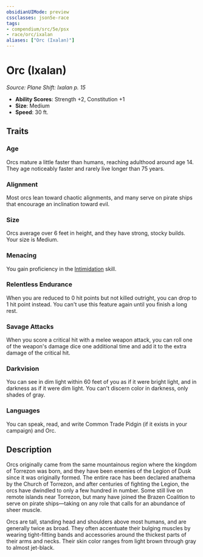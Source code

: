 ```yaml
---
obsidianUIMode: preview
cssclasses: json5e-race
tags:
- compendium/src/5e/psx
- race/orc/ixalan
aliases: ["Orc (Ixalan)"]
---
```

# Orc (Ixalan)
*Source: Plane Shift: Ixalan p. 15*  

- **Ability Scores**: Strength +2, Constitution +1
- **Size**: Medium
- **Speed**: 30 ft.

## Traits

### Age

Orcs mature a little faster than humans, reaching adulthood around age 14. They age noticeably faster and rarely live longer than 75 years.

### Alignment

Most orcs lean toward chaotic alignments, and many serve on pirate ships that encourage an inclination toward evil.

### Size

Orcs average over 6 feet in height, and they have strong, stocky builds. Your size is Medium.

### Menacing

You gain proficiency in the [Intimidation](Mechanics/Rules/skills.md#Intimidation) skill.

### Relentless Endurance

When you are reduced to 0 hit points but not killed outright, you can drop to 1 hit point instead. You can't use this feature again until you finish a long rest.

### Savage Attacks

When you score a critical hit with a melee weapon attack, you can roll one of the weapon's damage dice one additional time and add it to the extra damage of the critical hit.

### Darkvision

You can see in dim light within 60 feet of you as if it were bright light, and in darkness as if it were dim light. You can't discern color in darkness, only shades of gray.

### Languages

You can speak, read, and write Common Trade Pidgin (if it exists in your campaign) and Orc.

## Description

Orcs originally came from the same mountainous region where the kingdom of Torrezon was born, and they have been enemies of the Legion of Dusk since it was originally formed. The entire race has been declared anathema by the Church of Torrezon, and after centuries of fighting the Legion, the orcs have dwindled to only a few hundred in number. Some still live on remote islands near Torrezon, but many have joined the Brazen Coalition to serve on pirate ships—taking on any role that calls for an abundance of sheer muscle.

Orcs are tall, standing head and shoulders above most humans, and are generally twice as broad. They often accentuate their bulging muscles by wearing tight-fitting bands and accessories around the thickest parts of their arms and necks. Their skin color ranges from light brown through gray to almost jet-black.